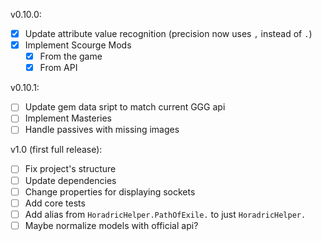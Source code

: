 v0.10.0:

- [x] Update attribute value recognition (precision now uses `,` instead of `.`)
- [x] Implement Scourge Mods
  - [x] From the game
  - [x] From API

v0.10.1:

- [ ] Update gem data sript to match current GGG api
- [ ] Implement Masteries
- [ ] Handle passives with missing images

v1.0 (first full release):

- [ ] Fix project's structure
- [ ] Update dependencies
- [ ] Change properties for displaying sockets
- [ ] Add core tests
- [ ] Add alias from `HoradricHelper.PathOfExile.` to just `HoradricHelper.`
- [ ] Maybe normalize models with official api?
